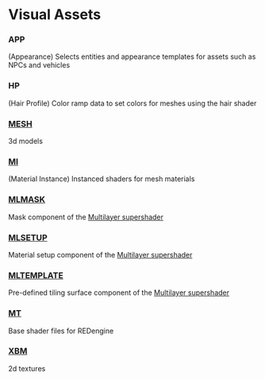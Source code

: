 # Visual Assets

### APP

(Appearance) Selects entities and appearance templates for assets such as NPCs and vehicles

### HP

(Hair Profile) Color ramp data to set colors for meshes using the hair shader

### [MESH](../../assets/mesh.md)

3d models

### [MI](../../assets/shaders/materials.md)

(Material Instance) Instanced shaders for mesh materials

### [MLMASK](../../assets/shaders/multilayer.mt.md#what-is-the-mlmask)

Mask component of the [Multilayer supershader](../../assets/shaders/multilayer.mt.md)

### [MLSETUP](../../assets/shaders/multilayer.mt.md#what-is-the-mlsetup)

Material setup component of the [Multilayer supershader](../../assets/shaders/multilayer.mt.md)

### [MLTEMPLATE](../../assets/shaders/multilayer.mt.md#what-is-the-mltemplate)

Pre-defined tiling surface component of the [Multilayer supershader](../../assets/shaders/multilayer.mt.md)

### [MT](../../assets/shaders/)

Base shader files for REDengine

### [XBM](../../assets/texture.md)

2d textures
